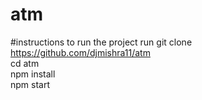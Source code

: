 # atm 
#instructions to run the project 
run git clone https://github.com/djmishra11/atm \
cd atm \
npm install \
npm start 

